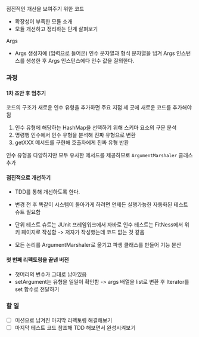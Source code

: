 점진적인 개선을 보여주기 위한 코드
- 확장성이 부족한 모듈 소개
- 모듈 개선하고 정리하는 단계 살펴보기

Args
- Args 생성자에 (입력으로 들어온) 인수 문자열과 형식 문자열을 넘겨 Args 인스턴스를 생성한 후 Args 인스턴스에다 인수 값을 질의한다.

### 과정
#### 1차 초안 후 멈추기
코드의 구조가 새로운 인수 유형을 추가하면 주요 지점 세 곳에 새로운 코드를 추가해야됨
1. 인수 유형에 해당하는 HashMap을 선택하기 위해 스키마 요소의 구문 분석
2. 명령행 인수에서 인수 유형을 분석해 진짜 유형으로 변환
3. getXXX 메서드를 구현해 호출자에게 진짜 유형 반환

인수 유형을 다양하지만 모두 유사한 메서드를 제공하므로 `ArgumentMarshaler` 클래스 추가

#### 점진적으로 개선하기
- TDD를 통해 개선하도록 한다.
- 변경 전 후 똑같이 시스템이 돌아가게 하려면 언제든 실행가능한 자동화된 테스트 슈트 필요함
- 단위 테스트 슈트는 JUnit 프레임워크에서 자바로 인수 테스트는 FitNess에서 위키 페이지로 작성함 -> 저자가 작성했는데 코드 없는 것 같음


- 모든 논리를 ArgumentMarshaler로 옮기고 파생 클래스를 만들어 기능 분산

#### 첫 번째 리펙토링을 끝낸 버전
- 첫머리의 변수가 그대로 남아있음
- setArgument는 유형을 일일이 확인함
    -> args 배열을 list로 변환 후 Iterator를 set 함수로 전달하기

### 할 일
- [ ] 미션으로 남겨진 마지막 리펙토링 해결해보기
- [ ] 마지막 테스트 코드 참조해 TDD 해보면서 완성시켜보기

